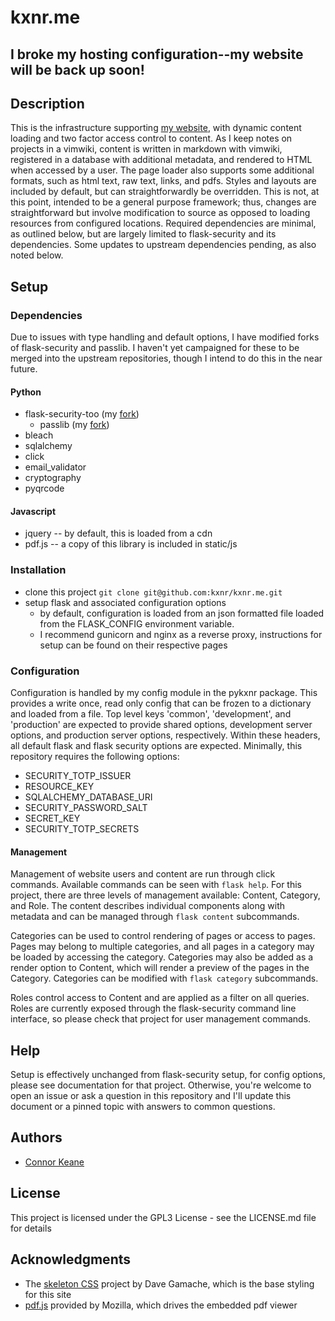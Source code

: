 # kxnr.me

## I broke my hosting configuration--my website will be back up soon!

## Description

This is the infrastructure supporting [my website](https://kxnr.me), with dynamic content loading and two factor access control to content.
As I keep notes on projects in a vimwiki, content is written in markdown with vimwiki, registered in a database with 
additional metadata, and rendered to HTML when accessed by a user. The page loader also supports some additional formats,
such as html text, raw text, links, and pdfs. Styles and layouts are included by default, but can straightforwardly be
overridden. This is not, at this point, intended to be a general purpose framework; thus, changes are straightforward but
involve modification to source as opposed to loading resources from configured locations. Required dependencies are minimal,
as outlined below, but are largely limited to flask-security and its dependencies. Some updates to upstream dependencies 
pending, as also noted below.

## Setup

### Dependencies

Due to issues with type handling and default options, I have modified forks of flask-security and passlib. I haven't yet
campaigned for these to be merged into the upstream repositories, though I intend to do this in the near future.

#### Python

* flask-security-too (my [fork](https://github.com/kxnr/flask-security))
  * passlib (my [fork](https://github.com/kxnr/passlib))
* bleach
* sqlalchemy
* click
* email_validator
* cryptography
* pyqrcode

#### Javascript

* jquery -- by default, this is loaded from a cdn
* pdf.js -- a copy of this library is included in static/js

### Installation

* clone this project ```git clone git@github.com:kxnr/kxnr.me.git```
* setup flask and associated configuration options
  * by default, configuration is loaded from an json formatted file loaded from the FLASK_CONFIG environment variable.
  * I recommend gunicorn and nginx as a reverse proxy, instructions for setup can be found on their respective pages

### Configuration

Configuration is handled by my config module in the pykxnr package. This provides a write once, read only config that can
be frozen to a dictionary and loaded from a file. Top level keys 'common', 'development', and 'production' are expected to
provide shared options, development server options, and production server options, respectively. Within these headers, all
default flask and flask security options are expected. Minimally, this repository requires the following options:

* SECURITY_TOTP_ISSUER
* RESOURCE_KEY
* SQLALCHEMY_DATABASE_URI
* SECURITY_PASSWORD_SALT
* SECRET_KEY
* SECURITY_TOTP_SECRETS

#### Management

Management of website users and content are run through click commands. Available commands can be seen with `flask help`.
For this project, there are three levels of management available: Content, Category, and Role. The content describes
individual components along with metadata and can be managed through `flask content` subcommands. 

Categories can be used 
to control rendering of pages or access to pages. Pages may belong to multiple categories, and all pages in a category may
be loaded by accessing the category. Categories may also be added as a render option to Content, which will render a preview
of the pages in the Category. Categories can be modified with `flask category` subcommands. 

Roles control access to Content and are applied as a filter on all queries. Roles are currently exposed through the
flask-security command line interface, so please check that project for user management commands.

## Help

Setup is effectively unchanged from flask-security setup, for config options, please see documentation for that project.
Otherwise, you're welcome to open an issue or ask a question in this repository and I'll update this document or a pinned
topic with answers to common questions.

## Authors

* [Connor Keane](kxnr.me)

## License

This project is licensed under the GPL3 License - see the LICENSE.md file for details

## Acknowledgments

* The [skeleton CSS](https://github.com/dhg/Skeleton) project by Dave Gamache, which is the base styling for this site
* [pdf.js](https://github.com/mozilla/pdf.js) provided by Mozilla, which drives the embedded pdf viewer

